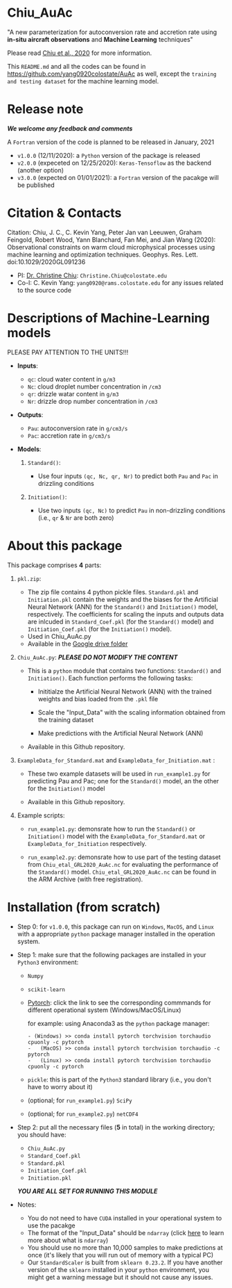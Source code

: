 # Chiu_AuAc
"A new parameterization for autoconversion rate and accretion rate using **in-situ aircraft observations** and **Machine Learning** techniques"

Please read [Chiu et al., 2020](https://agupubs.onlinelibrary.wiley.com/doi/10.1029/2020GL091236) for more information.

This `README.md` and all the codes can be found in https://github.com/yang0920colostate/AuAc as well, except the `training and testing dataset` for the machine learning model.

Release note
============
***We welcome any feedback and comments***

A `Fortran` version of the code is planned to be released in January, 2021

- `v1.0.0` (12/11/2020): a `Python` version of the package is released
- `v2.0.0` (expeceted on 12/25/2020): `Keras-Tensoflow` as the backend (another option)
- `v3.0.0` (expected on 01/01/2021): a `Fortran` version of the pacakge will be published

Citation & Contacts
===================
Citation: Chiu, J. C., C. Kevin Yang, Peter Jan van Leeuwen, Graham Feingold, Robert Wood, Yann Blanchard, Fan Mei, and Jian Wang (2020): Observational constraints on warm cloud microphysical processes using machine learning and optimization techniques. Geophys. Res. Lett. doi:10.1029/2020GL091236

* PI: [Dr. Christine Chiu](https://cloud-radiation.atmos.colostate.edu/): `Christine.Chiu@colostate.edu`
* Co-I: C. Kevin Yang: `yang0920@rams.colostate.edu` for any issues related to the source code

Descriptions of Machine-Learning models
=======================================
PLEASE PAY ATTENTION TO THE UNITS!!!

- **Inputs**: 
   - `qc`: cloud water content in `g/m3`
   - `Nc`: cloud droplet number concentration in `/cm3`
   - `qr`: drizzle watar content in `g/m3`
   - `Nr`: drizzle drop number concentration in `/cm3`
   
- **Outputs**: 
   - `Pau`: autoconversion rate in `g/cm3/s`
   - `Pac`: accretion rate in `g/cm3/s`

- **Models**:

   1. `Standard()`:
      - Use four inputs `(qc, Nc, qr, Nr)` to predict both `Pau` and `Pac` in drizzling conditions

   2. `Initiation()`: 
      - Use two inputs `(qc, Nc)` to predict `Pau` in non-drizzling conditions (i.e., `qr` & `Nr` are both zero)

About this package
==================
This package comprises **4** parts:

1. `pkl.zip`: 

   - The zip file contains 4 python pickle files. `Standard.pkl` and `Initiation.pkl` contain the weights and the biases for the Artificial Neural Network (ANN) for the `Standard()`  and `Initiation()` model, respectively. The coefficients for scaling the inputs and outputs data are inlcuded in `Standard_Coef.pkl` (for the `Standard()` model) and `Initiation_Coef.pkl` (for the `Initiation()` model). 
   - Used in Chiu_AuAc.py
   - Available in the [Google drive folder](https://drive.google.com/drive/folders/1YQtwRKVPUH_4ptDDk8yXLBmEpVeNT2lY?usp=sharing)

2. `Chiu_AuAc.py`: ***PLEASE DO NOT MODIFY THE CONTENT***

   - This is a `python` module that contains two functions: `Standard()` and `Initiation()`. Each function performs the following tasks:
      
      - Inititialze the Artificial Neural Network (ANN) with the trained weights and bias loaded from the `.pkl` file
      
      - Scale the "Input_Data" with the scaling information obtained from the training dataset
      
      - Make predictions with the Artificial Neural Network (ANN) 
   
   - Available in this Github repository.

3. `ExampleData_for_Standard.mat` and `ExampleData_for_Initiation.mat` : 

   - These two example datasets will be used in `run_example1.py` for predicting Pau and Pac; one for the `Standard()` model, an the other for the `Initiation()` model
   
   - Available in this Github repository.
   
4. Example scripts:

   - `run_example1.py`: demonsrate how to run the `Standard()` or `Initiation()` model  with the `ExampleData_for_Standard.mat` or `ExampleData_for_Initiation` respectively.
   
   - `run_example2.py`: demonsrate how to use part of the testing dataset from `Chiu_etal_GRL2020_AuAc.nc` for evaluating the performance of the `Standard()` model. `Chiu_etal_GRL2020_AuAc.nc` can be found in the ARM Archive (with free registration).
   
Installation (from scratch)
===========================

- Step 0: for `v1.0.0`, this package can run on `Windows`, `MacOS`, and `Linux` with a appropriate `python` package manager installed in the operation system.

- Step 1: make sure that the following packages are installed in your `Python3` environment:

   - `Numpy`
  
   - `scikit-learn`
     
   - [Pytorch](https://pytorch.org/): click the link to see the corresponding commmands for different operational system (Windows/MacOS/Linux)
   
      for example: using Anaconda3 as the `python` package manager:
      
      ```
      - (Windows) >> conda install pytorch torchvision torchaudio cpuonly -c pytorch 
      -   (MacOS) >> conda install pytorch torchvision torchaudio -c pytorch 
      -   (Linux) >> conda install pytorch torchvision torchaudio cpuonly -c pytorch 
      ```
      
   - `pickle`: this is part of the `Python3` standard library (i.e., you don't have to worry about it)
   
   - (optional; for `run_example1.py`) `SciPy`
   
   - (optional; for `run_example2.py`) `netCDF4`
   
- Step 2: put all the necessary files (**5** in total) in the working directory; you should have:
   
   - `Chiu_AuAc.py`
   - `Standard_Coef.pkl`
   - `Standard.pkl`
   - `Initiation_Coef.pkl`
   - `Initiation.pkl` 
   
   ***YOU ARE ALL SET FOR RUNNING THIS MODULE***

- Notes: 
   - You do not need to have `CUDA` installed in your operational system to use the pacakge
   - The format of the "Input_Data" should be `ndarray` (click [here](https://numpy.org/doc/stable/reference/generated/numpy.ndarray.html) to learn more about what is `ndarray`)
   - You should use no more than 10,000 samples to make predictions at once (it's likely that you will run out of memory with a typical PC)
   - Our `StandardScaler` is built from `sklearn 0.23.2`. If you have another version of the `sklearn` installed in your `python` environment, you might get a warning message but it should not cause any issues.

